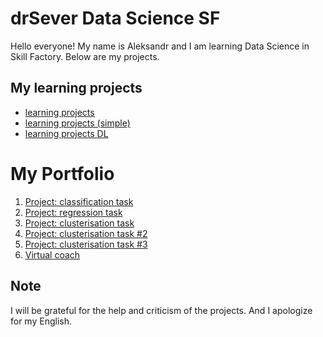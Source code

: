 # drSever Data Science SF
Hello everyone! My name is Aleksandr and I am learning Data Science in Skill Factory.
Below are my projects.

## My learning projects
- [learning projects](https://github.com/drSever/drSever_data_science/tree/main/Learning_projects)
- [learning projects (simple)](https://github.com/drSever/drSever_data_science/tree/main/Learning_projects_simple)
- [learning projects DL](https://github.com/drSever/drSever_data_science/tree/main/Learning_projects_dl)

# My  Portfolio
1. [Project: classification task](https://github.com/drSever/drSever_data_science/tree/main/Portfolio/Project_1)
2. [Project: regression task](https://github.com/drSever/drSever_data_science/tree/main/Portfolio/Project_2)
3. [Project: clusterisation task](https://github.com/drSever/drSever_data_science/tree/main/Portfolio/Project_3)
4. [Project: clusterisation task #2](https://github.com/drSever/drSever_data_science/tree/main/Portfolio/Project_4)
5. [Project: clusterisation task #3](https://github.com/drSever/drSever_data_science/tree/main/Portfolio/Project_5)
6. [Virtual coach](https://github.com/drSever/drSever_data_science/tree/main/Portfolio/Project_6)

## Note
I will be grateful for the help and criticism of the projects. And I apologize for my English.
